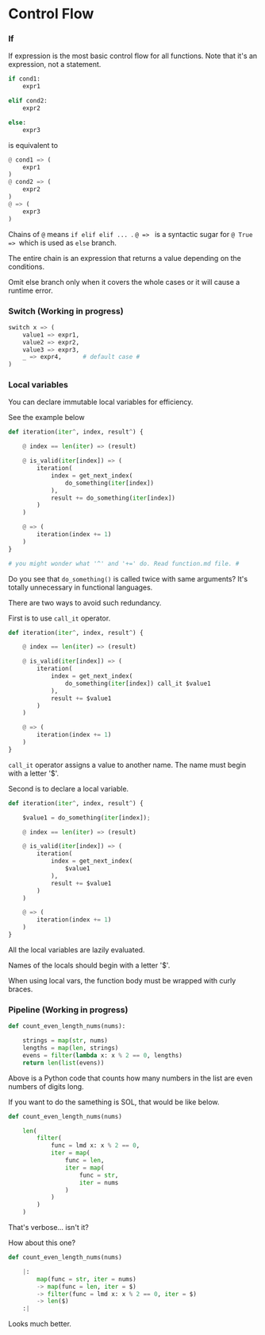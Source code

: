 # Control Flow


### If
If expression is the most basic control flow for all functions. Note that it's an expression, not a statement.
```python
if cond1:
    expr1

elif cond2:
    expr2

else:
    expr3
```
is equivalent to
```python
@ cond1 => (
    expr1
)
@ cond2 => (
    expr2
)
@ => (
    expr3
)
```
Chains of `@` means `if elif elif ... `. `@ => ` is a syntactic sugar for `@ True => `which is used as `else` branch.

The entire chain is an expression that returns a value depending on the conditions.

Omit else branch only when it covers the whole cases or it will cause a runtime error.



### Switch (Working in progress)
```python
switch x => (
    value1 => expr1,
    value2 => expr2,
    value3 => expr3,
    _ => expr4,      # default case #
)
```


### Local variables
You can declare immutable local variables for efficiency.

See the example below
```python
def iteration(iter^, index, result^) {

    @ index == len(iter) => (result)

    @ is_valid(iter[index]) => (
        iteration(
            index = get_next_index(
                do_something(iter[index])
            ),
            result += do_something(iter[index])
        )
    )

    @ => (
        iteration(index += 1)
    )
}

# you might wonder what '^' and '+=' do. Read function.md file. #
```
Do you see that `do_something()` is called twice with same arguments? It's totally unnecessary in functional languages.

There are two ways to avoid such redundancy.

First is to use `call_it` operator.
```python
def iteration(iter^, index, result^) {

    @ index == len(iter) => (result)

    @ is_valid(iter[index]) => (
        iteration(
            index = get_next_index(
                do_something(iter[index]) call_it $value1
            ),
            result += $value1
        )
    )

    @ => (
        iteration(index += 1)
    )
}
```
`call_it` operator assigns a value to another name. The name must begin with a letter '$'.


Second is to declare a local variable.
```python
def iteration(iter^, index, result^) {

    $value1 = do_something(iter[index]);

    @ index == len(iter) => (result)

    @ is_valid(iter[index]) => (
        iteration(
            index = get_next_index(
                $value1
            ),
            result += $value1
        )
    )

    @ => (
        iteration(index += 1)
    )
}
```

All the local variables are lazily evaluated.

Names of the locals should begin with a letter '$'.

When using local vars, the function body must be wrapped with curly braces.


### Pipeline (Working in progress)
```python
def count_even_length_nums(nums):

    strings = map(str, nums)
    lengths = map(len, strings)
    evens = filter(lambda x: x % 2 == 0, lengths)
    return len(list(evens))
```

Above is a Python code that counts how many numbers in the list are even numbers of digits long.

If you want to do the samething is SOL, that would be like below.
```python
def count_even_length_nums(nums)

    len(
        filter(
            func = lmd x: x % 2 == 0,
            iter = map(
                func = len,
                iter = map(
                    func = str,
                    iter = nums
                )
            )
        )
    )
```
That's verbose... isn't it?

How about this one?
```python
def count_even_length_nums(nums)

    |:
        map(func = str, iter = nums)
        -> map(func = len, iter = $)
        -> filter(func = lmd x: x % 2 == 0, iter = $)
        -> len($)
    :|
```
Looks much better.
